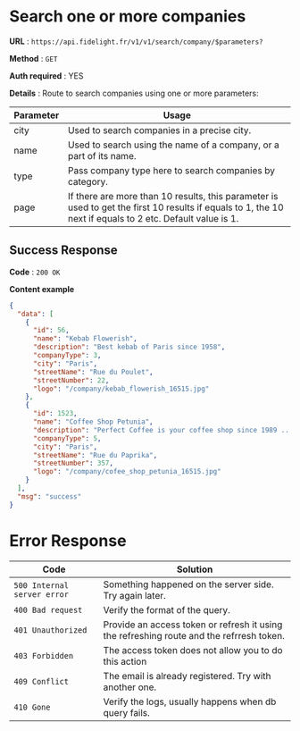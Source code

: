 # Search one or more companies

**URL** : `https://api.fidelight.fr/v1/v1/search/company/$parameters?`

**Method** : `GET`

**Auth required** : YES

**Details** : Route to search companies using one or more parameters:

Parameter | Usage
--- | ---
city | Used to search companies in a precise city.
name | Used to search using the name of a company, or a part of its name.
type | Pass company type here to search companies by category.
page | If there are more than 10 results, this parameter is used to get the first 10 results if equals to 1, the 10 next if equals to 2 etc. Default value is 1.

## Success Response

**Code** : `200 OK`

**Content example**

```json
{
  "data": [
    {
      "id": 56,
      "name": "Kebab Flowerish",
      "description": "Best kebab of Paris since 1958",
      "companyType": 3,
      "city": "Paris",
      "streetName": "Rue du Poulet",
      "streetNumber": 22,
      "logo": "/company/kebab_flowerish_16515.jpg"
    },
    {
      "id": 1523,
      "name": "Coffee Shop Petunia",
      "description": "Perfect Coffee is your coffee shop since 1989 ...",
      "companyType": 5,
      "city": "Paris",
      "streetName": "Rue du Paprika",
      "streetNumber": 357,
      "logo": "/company/cofee_shop_petunia_16515.jpg"
    }
  ],
  "msg": "success"
}
```


# Error Response

Code | Solution
--- | ---
`500 Internal server error` | Something happened on the server side. Try again later.
`400 Bad request` | Verify the format of the query.
`401 Unauthorized` | Provide an access token or refresh it using the refreshing route and the refrresh token.
`403 Forbidden` | The access token does not allow you to do this action
`409 Conflict` | The email is already registered. Try with another one.
`410 Gone` | Verify the logs, usually happens when db query fails.
